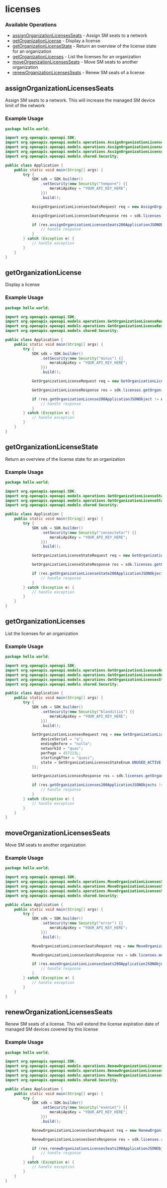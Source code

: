 # licenses

### Available Operations

* [assignOrganizationLicensesSeats](#assignorganizationlicensesseats) - Assign SM seats to a network
* [getOrganizationLicense](#getorganizationlicense) - Display a license
* [getOrganizationLicenseState](#getorganizationlicensestate) - Return an overview of the license state for an organization
* [getOrganizationLicenses](#getorganizationlicenses) - List the licenses for an organization
* [moveOrganizationLicensesSeats](#moveorganizationlicensesseats) - Move SM seats to another organization
* [renewOrganizationLicensesSeats](#reneworganizationlicensesseats) - Renew SM seats of a license

## assignOrganizationLicensesSeats

Assign SM seats to a network. This will increase the managed SM device limit of the network

### Example Usage

```java
package hello.world;

import org.openapis.openapi.SDK;
import org.openapis.openapi.models.operations.AssignOrganizationLicensesSeatsRequest;
import org.openapis.openapi.models.operations.AssignOrganizationLicensesSeatsRequestBody;
import org.openapis.openapi.models.operations.AssignOrganizationLicensesSeatsResponse;
import org.openapis.openapi.models.shared.Security;

public class Application {
    public static void main(String[] args) {
        try {
            SDK sdk = SDK.builder()
                .setSecurity(new Security("tempore") {{
                    merakiApiKey = "YOUR_API_KEY_HERE";
                }})
                .build();

            AssignOrganizationLicensesSeatsRequest req = new AssignOrganizationLicensesSeatsRequest(                new AssignOrganizationLicensesSeatsRequestBody("adipisci", "cumque", 160538L);, "consequatur");            

            AssignOrganizationLicensesSeatsResponse res = sdk.licenses.assignOrganizationLicensesSeats(req);

            if (res.assignOrganizationLicensesSeats200ApplicationJSONObject != null) {
                // handle response
            }
        } catch (Exception e) {
            // handle exception
        }
    }
}
```

## getOrganizationLicense

Display a license

### Example Usage

```java
package hello.world;

import org.openapis.openapi.SDK;
import org.openapis.openapi.models.operations.GetOrganizationLicenseRequest;
import org.openapis.openapi.models.operations.GetOrganizationLicenseResponse;
import org.openapis.openapi.models.shared.Security;

public class Application {
    public static void main(String[] args) {
        try {
            SDK sdk = SDK.builder()
                .setSecurity(new Security("minus") {{
                    merakiApiKey = "YOUR_API_KEY_HERE";
                }})
                .build();

            GetOrganizationLicenseRequest req = new GetOrganizationLicenseRequest("quaerat", "sapiente");            

            GetOrganizationLicenseResponse res = sdk.licenses.getOrganizationLicense(req);

            if (res.getOrganizationLicense200ApplicationJSONObject != null) {
                // handle response
            }
        } catch (Exception e) {
            // handle exception
        }
    }
}
```

## getOrganizationLicenseState

Return an overview of the license state for an organization

### Example Usage

```java
package hello.world;

import org.openapis.openapi.SDK;
import org.openapis.openapi.models.operations.GetOrganizationLicenseStateRequest;
import org.openapis.openapi.models.operations.GetOrganizationLicenseStateResponse;
import org.openapis.openapi.models.shared.Security;

public class Application {
    public static void main(String[] args) {
        try {
            SDK sdk = SDK.builder()
                .setSecurity(new Security("consectetur") {{
                    merakiApiKey = "YOUR_API_KEY_HERE";
                }})
                .build();

            GetOrganizationLicenseStateRequest req = new GetOrganizationLicenseStateRequest("esse");            

            GetOrganizationLicenseStateResponse res = sdk.licenses.getOrganizationLicenseState(req);

            if (res.getOrganizationLicenseState200ApplicationJSONObject != null) {
                // handle response
            }
        } catch (Exception e) {
            // handle exception
        }
    }
}
```

## getOrganizationLicenses

List the licenses for an organization

### Example Usage

```java
package hello.world;

import org.openapis.openapi.SDK;
import org.openapis.openapi.models.operations.GetOrganizationLicensesRequest;
import org.openapis.openapi.models.operations.GetOrganizationLicensesResponse;
import org.openapis.openapi.models.operations.GetOrganizationLicensesStateEnum;
import org.openapis.openapi.models.shared.Security;

public class Application {
    public static void main(String[] args) {
        try {
            SDK sdk = SDK.builder()
                .setSecurity(new Security("blanditiis") {{
                    merakiApiKey = "YOUR_API_KEY_HERE";
                }})
                .build();

            GetOrganizationLicensesRequest req = new GetOrganizationLicensesRequest("provident") {{
                deviceSerial = "a";
                endingBefore = "nulla";
                networkId = "quas";
                perPage = 457223L;
                startingAfter = "quasi";
                state = GetOrganizationLicensesStateEnum.UNUSED_ACTIVE;
            }};            

            GetOrganizationLicensesResponse res = sdk.licenses.getOrganizationLicenses(req);

            if (res.getOrganizationLicenses200ApplicationJSONObjects != null) {
                // handle response
            }
        } catch (Exception e) {
            // handle exception
        }
    }
}
```

## moveOrganizationLicensesSeats

Move SM seats to another organization

### Example Usage

```java
package hello.world;

import org.openapis.openapi.SDK;
import org.openapis.openapi.models.operations.MoveOrganizationLicensesSeatsRequest;
import org.openapis.openapi.models.operations.MoveOrganizationLicensesSeatsRequestBody;
import org.openapis.openapi.models.operations.MoveOrganizationLicensesSeatsResponse;
import org.openapis.openapi.models.shared.Security;

public class Application {
    public static void main(String[] args) {
        try {
            SDK sdk = SDK.builder()
                .setSecurity(new Security("error") {{
                    merakiApiKey = "YOUR_API_KEY_HERE";
                }})
                .build();

            MoveOrganizationLicensesSeatsRequest req = new MoveOrganizationLicensesSeatsRequest(                new MoveOrganizationLicensesSeatsRequestBody("sint", "pariatur", 820767L);, "quia");            

            MoveOrganizationLicensesSeatsResponse res = sdk.licenses.moveOrganizationLicensesSeats(req);

            if (res.moveOrganizationLicensesSeats200ApplicationJSONObject != null) {
                // handle response
            }
        } catch (Exception e) {
            // handle exception
        }
    }
}
```

## renewOrganizationLicensesSeats

Renew SM seats of a license. This will extend the license expiration date of managed SM devices covered by this license

### Example Usage

```java
package hello.world;

import org.openapis.openapi.SDK;
import org.openapis.openapi.models.operations.RenewOrganizationLicensesSeatsRequest;
import org.openapis.openapi.models.operations.RenewOrganizationLicensesSeatsRequestBody;
import org.openapis.openapi.models.operations.RenewOrganizationLicensesSeatsResponse;
import org.openapis.openapi.models.shared.Security;

public class Application {
    public static void main(String[] args) {
        try {
            SDK sdk = SDK.builder()
                .setSecurity(new Security("eveniet") {{
                    merakiApiKey = "YOUR_API_KEY_HERE";
                }})
                .build();

            RenewOrganizationLicensesSeatsRequest req = new RenewOrganizationLicensesSeatsRequest(                new RenewOrganizationLicensesSeatsRequestBody("asperiores", "facere");, "veritatis");            

            RenewOrganizationLicensesSeatsResponse res = sdk.licenses.renewOrganizationLicensesSeats(req);

            if (res.renewOrganizationLicensesSeats200ApplicationJSONObject != null) {
                // handle response
            }
        } catch (Exception e) {
            // handle exception
        }
    }
}
```
